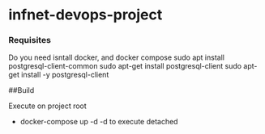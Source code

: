# infnet-devops-project


### Requisites
  Do you need isntall docker, and docker compose
  sudo apt install postgresql-client-common
  sudo apt-get install postgresql-client
  sudo apt-get install -y postgresql-client


##Build


 Execute on project root


 - docker-compose up -d
 -d to execute detached



